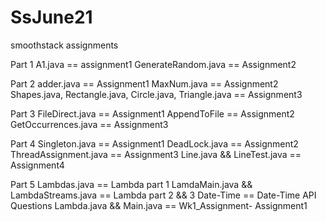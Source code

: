 # SsJune21
smoothstack assignments

Part 1
A1.java == assignment1
GenerateRandom.java == Assignment2


Part 2
adder.java == Assignment1
MaxNum.java == Assignment2
Shapes.java, Rectangle.java, Circle.java, Triangle.java == Assignment3


Part 3
FileDirect.java == Assignment1
AppendToFile == Assignment2
GetOccurrences.java == Assignment3

Part 4
Singleton.java == Assignment1
DeadLock.java == Assignment2
ThreadAssignment.java == Assignment3
Line.java && LineTest.java == Assignment4

Part 5
Lambdas.java == Lambda part 1
LamdaMain.java && LambdaStreams.java == Lambda part 2 && 3
Date-Time == Date-Time API Questions
Lambda.java && Main.java == Wk1_Assignment- Assignment1






